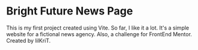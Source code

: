 # Bright Future News Page

This is my first project created using Vite. So far, I like it a lot.
It's a simple website for a fictional news agency. Also, a challenge for FrontEnd Mentor.
Created by lilKriT.
